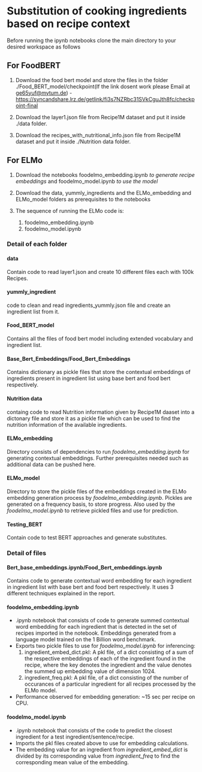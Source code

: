 # Substitution of cooking ingredients based on recipe context

Before running the ipynb notebooks clone the main directory to your desired workspace as follows

## For FoodBERT

1) Download the food bert model and store the files in the folder ./Food_BERT_model/checkpoint(If the link dosent work please Email at ge65yuf@mytum.de) - https://syncandshare.lrz.de/getlink/fi3s7NZRbc31SVkCguJth8fc/checkpoint-final

2) Download the layer1.json file from Recipe1M dataset and put it inside ./data folder.

3) Download the recipes_with_nutritional_info.json file from Recipe1M dataset and put it inside ./Nutrition data folder.

## For ELMo

1) Download the notebooks foodelmo_embedding.ipynb *to generate recipe embeddings* and foodelmo_model.ipynb *to use the model*

2) Download the data, yummly_ingredients and the ELMo_embedding and ELMo_model folders as prerequisites to the notebooks

3) The sequence of running the ELMo code is:
    1. foodelmo_embedding.ipynb
    2. foodelmo_model.ipynb

### Detail of each folder

#### data
Contain code to read layer1.json and create 10 different files each with 100k Recipes.

#### yummly_ingredient
code to clean and read ingredients_yummly.json file and create an ingredient list from it.

#### Food_BERT_model 
Contains all the files of food bert model including extended vocabulary and ingredient list.

#### Base_Bert_Embeddings/Food_Bert_Embeddings

Contains dictionary as pickle files that store the contextual embeddings of ingredients present in ingredient list using base bert and food bert respectively.

#### Nutrition data
containg code to read Nutrition information given by Recipe1M daaset into a dictonary file and store it as a pickle file which can be used to find the nutrition information of the available ingredients. 

#### ELMo_embedding
Directory consists of dependencies to run *foodelmo_embedding.ipynb* for generating contextual embeddings. Further prerequisites needed such as additional data can be pushed here.

#### ELMo_model
Directory to store the pickle files of the embeddings created in the ELMo embedding generation process by *foodelmo_embedding.ipynb*. Pickles are generated on a frequency basis, to store progress.
Also used by the *foodelmo_model.ipynb* to retrieve pickled files and use for prediction.

#### Testing_BERT
Contain code to test BERT approaches and generate substitutes.

### Detail of files

#### Bert_base_embeddings.ipynb/Food_Bert_embeddings.ipynb

Contains code to generate contextual word embedding for each ingredient in ingredient list with base bert and food bert respectively. It uses 3 different techniques explained in the report.

#### foodelmo_embedding.ipynb
- .ipynb notebook that consists of code to generate summed contextual word embedding for each ingredient that is detected in the set of recipes imported in the notebook. Embeddings generated from a language model trained on the 1 Billion word benchmark.
- Exports two pickle files to use for *foodelmo_model.ipynb* for inferencing:
    1. ingredient_embed_dict.pkl: A pkl file, of a dict consisting of a sum of the respective embeddings of each of the ingredient found in the recipe, where the key denotes the ingredient and the value denotes the summed up embedding value of dimension 1024.
    2. ingredient_freq.pkl: A pkl file, of a dict consisting of the number of occurances of a particular ingredient for all recipes processed by the ELMo model.
- Performance observed for embedding generation: ~15 sec per recipe on CPU.

#### foodelmo_model.ipynb
- .ipynb notebook that consists of the code to predict the closest ingredient for a test ingredient/sentence/recipe.
- Imports the pkl files created above to use for embedding calculations.
- The embedding value for an ingredient from *ingredient_embed_dict* is divided by its corresponding value from *ingredient_freq* to find the corresponding mean value of the embedding.
